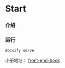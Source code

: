 # Start

### 介绍



### 运行

`docsify serve`

小册地址：
[front-end-book](https://cocoroise.github.io/front-end-book/)

